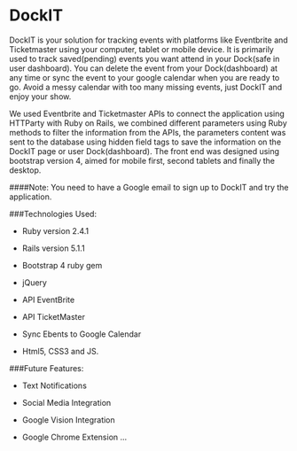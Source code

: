 # DockIT


DockIT is your solution for tracking events with platforms like Eventbrite and Ticketmaster using your computer, tablet or mobile device. It is primarily used to track saved(pending) events you want attend in your Dock(safe in user dashboard). You can delete the event from your Dock(dashboard) at any time or sync the event to your google calendar when you are ready to go. Avoid a messy calendar with too many missing events, just DockIT and enjoy your show.

We used Eventbrite and Ticketmaster APIs to connect the application using HTTParty with Ruby on Rails, we combined different parameters using Ruby methods to filter the information from the APIs, the parameters content was sent to the database using hidden field tags to save the information on the DockIT page or user Dock(dashboard). The front end was designed using bootstrap version 4, aimed for mobile first, second tablets and finally the desktop.


####Note: You need to have a Google email to sign up to DockIT and try the application.

###Technologies Used:

* Ruby version 2.4.1

* Rails version 5.1.1

* Bootstrap 4 ruby gem

* jQuery

* API EventBrite

* API TicketMaster

* Sync Ebents to Google Calendar

* Html5, CSS3 and JS.


###Future Features:

* Text Notifications

* Social Media Integration

* Google Vision Integration

* Google Chrome Extension 
...
